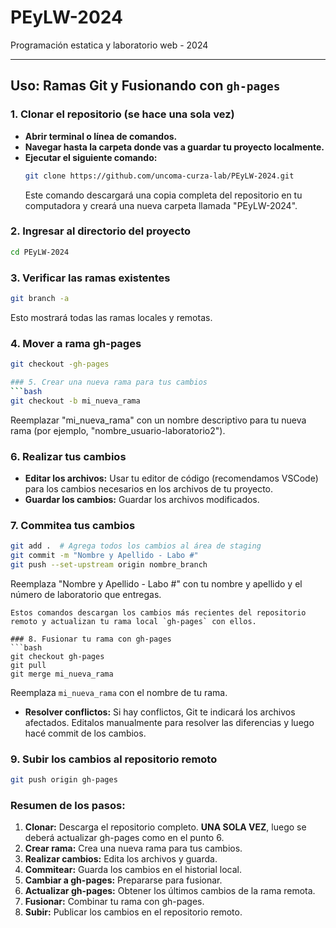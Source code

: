 # PEyLW-2024
Programación estatica y laboratorio web - 2024

---

## Uso: Ramas Git y Fusionando con `gh-pages`

### 1. Clonar el repositorio (se hace una sola vez)
* **Abrir terminal o línea de comandos.**
* **Navegar hasta la carpeta donde vas a guardar tu proyecto localmente.**
* **Ejecutar el siguiente comando:**
   ```bash
   git clone https://github.com/uncoma-curza-lab/PEyLW-2024.git
   ```
   Este comando descargará una copia completa del repositorio en tu computadora y creará una nueva carpeta llamada "PEyLW-2024".

### 2. Ingresar al directorio del proyecto
   ```bash
   cd PEyLW-2024
   ```

### 3. Verificar las ramas existentes
   ```bash
   git branch -a
   ```
   Esto mostrará todas las ramas locales y remotas.
   
### 4. Mover a rama gh-pages
   ```bash
   git checkout -gh-pages

### 5. Crear una nueva rama para tus cambios
   ```bash
   git checkout -b mi_nueva_rama
   ```
   Reemplazar "mi_nueva_rama" con un nombre descriptivo para tu nueva rama (por ejemplo, "nombre_usuario-laboratorio2").

### 6. Realizar tus cambios
   * **Editar los archivos:** Usar tu editor de código (recomendamos VSCode) para los cambios necesarios en los archivos de tu proyecto.
   * **Guardar los cambios:** Guardar los archivos modificados.

### 7. Commitea tus cambios
   ```bash
   git add .  # Agrega todos los cambios al área de staging
   git commit -m "Nombre y Apellido - Labo #"
   git push --set-upstream origin nombre_branch
   ```
   Reemplaza "Nombre y Apellido - Labo #" con tu nombre y apellido y el número de laboratorio que entregas.
   ```
   Estos comandos descargan los cambios más recientes del repositorio remoto y actualizan tu rama local `gh-pages` con ellos.

### 8. Fusionar tu rama con gh-pages
   ```bash
   git checkout gh-pages
   git pull
   git merge mi_nueva_rama
   ```
   Reemplaza `mi_nueva_rama` con el nombre de tu rama.

   * **Resolver conflictos:** Si hay conflictos, Git te indicará los archivos afectados. Editalos manualmente para resolver las diferencias y luego hacé commit de los cambios.

### 9. Subir los cambios al repositorio remoto
   ```bash
   git push origin gh-pages
   ```

### Resumen de los pasos:
1. **Clonar:** Descarga el repositorio completo. **UNA SOLA VEZ**, luego se deberá actualizar gh-pages como en el punto 6.
2. **Crear rama:** Crea una nueva rama para tus cambios.
3. **Realizar cambios:** Edita los archivos y guarda.
4. **Commitear:** Guarda los cambios en el historial local.
5. **Cambiar a gh-pages:** Prepararse para fusionar.
6. **Actualizar gh-pages:** Obtener los últimos cambios de la rama remota.
7. **Fusionar:** Combinar tu rama con gh-pages.
8. **Subir:** Publicar los cambios en el repositorio remoto.



